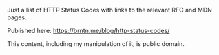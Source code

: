 Just a list of HTTP Status Codes with links to the relevant RFC and MDN pages.

Published here: https://brntn.me/blog/http-status-codes/

This content, including my manipulation of it, is public domain.